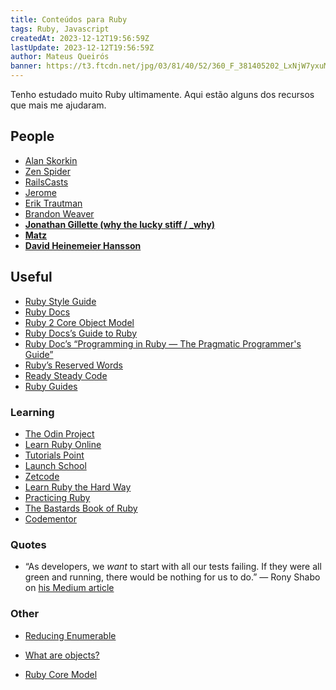 ```yaml
---
title: Conteúdos para Ruby
tags: Ruby, Javascript
createdAt: 2023-12-12T19:56:59Z
lastUpdate: 2023-12-12T19:56:59Z
author: Mateus Queirós
banner: https://t3.ftcdn.net/jpg/03/81/40/52/360_F_381405202_LxNjW7yxuM4BdKEQYKqYGtJ04G0KU5Qg.jpg
---
```


Tenho estudado muito Ruby ultimamente. Aqui estão alguns dos recursos que mais me ajudaram.

## People

- [Alan Skorkin](https://skorks.com/)
- [Zen Spider](https://www.zenspider.com/)
- [RailsCasts](http://railscasts.com/)
- [Jerome](http://jeromedalbert.com/)
- [Erik Trautman](https://www.eriktrautman.com/writing)
- [Brandon Weaver](https://dev.to/baweaver)
- [**Jonathan Gillette (why the lucky stiff / \_why)**](https://en.wikipedia.org/wiki/Why_the_lucky_stiff)
- [**Matz**](https://en.wikipedia.org/wiki/Yukihiro_Matsumoto)
- [**David Heinemeier Hansson**](https://en.wikipedia.org/wiki/David_Heinemeier_Hansson)

## Useful

- [Ruby Style Guide](https://rubystyle.guide)
- [Ruby Docs](https://ruby-doc.org/)
- [Ruby 2 Core Object Model](http://jeromedalbert.com/a-diagram-of-the-ruby-core-object-model/)
- [Ruby Docs’s Guide to Ruby](https://www.ruby-lang.org/en/documentation/faq/1/)
- [Ruby Doc’s “Programming in Ruby — The Pragmatic Programmer's Guide”](http://ruby-doc.com/docs/ProgrammingRuby/)
- [Ruby’s Reserved Words](http://www.java2s.com/Code/Ruby/Language-Basics/Rubysreservedwords.htm)
- [Ready Steady Code](https://readysteadycode.com/)
- [Ruby Guides](https://www.rubyguides.com/)

### Learning

- [The Odin Project](https://www.theodinproject.com/paths/full-stack-ruby-on-rails/courses/ruby)
- [Learn Ruby Online](https://www.learnrubyonline.org/)
- [Tutorials Point](https://www.tutorialspoint.com/ruby/index.htm)
- [Launch School](https://launchschool.com/books/ruby/)
- [Zetcode](https://zetcode.com/lang/rubytutorial/)
- [Learn Ruby the Hard Way](https://learnrubythehardway.org/book/)
- [Practicing Ruby](https://practicingruby.com/)
- [The Bastards Book of Ruby](http://ruby.bastardsbook.com/)
- [Codementor](https://www.codementor.io/community/topic/ruby-on-rails)

### Quotes

- “As developers, we *want* to start with all our tests failing. If they were all green and running, there would be nothing for us to do.”
  — Rony Shabo on [his Medium article](https://medium.com/@roni.shabo/overcoming-ruby-error-messages-ebf53928b64e)

### Other

- [Reducing Enumerable](https://medium.com/@baweaver/reducing-enumerable-part-one-the-journey-begins-ddc1d4108490)
- [What are objects?](https://web.archive.org/web/20190205073042/http://codelikethis.com/lessons/learn_to_code/objects)

- [Ruby Core Model](http://jeromedalbert.com/a-diagram-of-the-ruby-core-object-model/)
